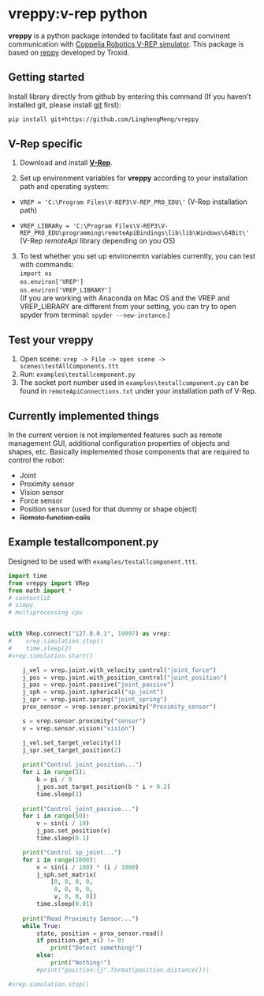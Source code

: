 # vreppy:v-rep python

**vreppy** is a python package intended to facilitate fast and convinent communication with 
[Coppelia Robotics V-REP simulator](http://www.coppeliarobotics.com/). This package is based on [reppy](https://github.com/Troxid/vrep-api-python) developed by Troxid. 

## Getting started

Install library directly from github by entering this command (If you haven't installed git, please install [git](https://gitforwindows.org/) first):

```bash
pip install git+https://github.com/LinghengMeng/vreppy
```

## V-Rep specific
1. Download and install [**V-Rep**](http://www.coppeliarobotics.com/downloads.html).

2. Set up environment variables for **vreppy** according to your installation path and operating system:

* `VREP = 'C:\Program Files\V-REP3\V-REP_PRO_EDU\'` (V-Rep installation path)
   
* `VREP_LIBRARy = 'C:\Program Files\V-REP3\V-REP_PRO_EDU\programming\remoteApiBindings\lib\lib\Windows\64Bit\'` 
   (V-Rep *remoteApi* library depending on you OS) 

3. To test whether you set up environemtn variables currently, you can test with commands: </br>
   `import os`</br>
   `os.environ['VREP']`</br>
   `os.environ['VREP_LIBRARY']`</br>
   (If you are working with Anaconda on Mac OS and the VREP and VREP_LIBRARY are different from your setting, you can try to open spyder from terminal: `spyder --new-instance`.)
  
## Test your **vreppy**
1. Open scene: `vrep -> File -> open scene -> scenes\testAllComponents.ttt`
2. Run: `examples\testallcomponent.py`
3. The socket port number used in `examples\testallcomponent.py` can be found in `remoteApiConnections.txt` under your installation path of V-Rep.

## Currently implemented things

In the current version is not implemented features such as remote management GUI,
additional configuration properties of objects and shapes, etc.
Basically implemented those components that are required to control the robot:
* Joint
* Proximity sensor
* Vision sensor
* Force sensor
* Position sensor (used for that dummy or shape object)
* ~~Remote function calls~~

## Example testallcomponent.py
Designed to be used with `examples/testallcomponent.ttt`.
```python
import time
from vreppy import VRep
from math import *
# contextlib
# simpy
# multiprocessing cpu


with VRep.connect("127.0.0.1", 19997) as vrep:
#    vrep.simulation.stop()
#    time.sleep(2)
#vrep.simulation.start()

    j_vel = vrep.joint.with_velocity_control("joint_force")
    j_pos = vrep.joint.with_position_control("joint_position")
    j_pas = vrep.joint.passive("joint_passive")
    j_sph = vrep.joint.spherical("sp_joint")
    j_spr = vrep.joint.spring("joint_spring")
    prox_sensor = vrep.sensor.proximity("Proximity_sensor")

    s = vrep.sensor.proximity("sensor")
    v = vrep.sensor.vision("vision")

    j_vel.set_target_velocity(1)
    j_spr.set_target_position(2)
    
    print("Control joint_position...")
    for i in range(5):
        b = pi / 9
        j_pos.set_target_position(b * i + 0.2)
        time.sleep(1)
        
    print("Control joint_passive...")
    for i in range(50):
        v = sin(i / 10)
        j_pas.set_position(v)
        time.sleep(0.1)

    print("Control sp_joint...")
    for i in range(1000):
        v = sin(i / 100) * (i / 1000)
        j_sph.set_matrix(
            [0, 0, 0, 0,
             0, 0, 0, 0,
             v, 0, 0, 0])
        time.sleep(0.01)
    
    print("Read Proximity Sensor...")
    while True:
        state, position = prox_sensor.read()
        if position.get_x() != 0:
            print("Detect something!")
        else:
            print("Nothing!")
        #print("position:{}".format(position.distance()))

#vrep.simulation.stop()
```
